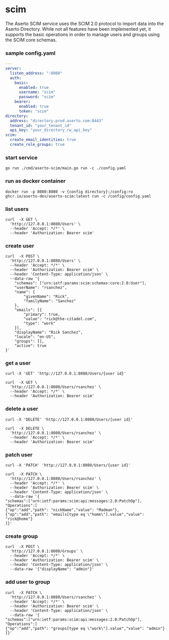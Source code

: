 # scim
The Aserto SCIM service uses the SCIM 2.0 protocol to import data into the Aserto Directory. While not all features have been implemented yet, it supports the basic operations in order to manage users and groups using the SCIM core schemas.

### sample config.yaml
```yaml
---
server:
  listen_address: ":8080"
  auth:
    basic:
      enabled: true
      username: "scim"
      password: "scim"
    bearer:
      enabled: true
      token: "scim"
directory:
  address: "directory.prod.aserto.com:8443"
  tenant_id: "your_tenant_id"
  api_key: "your_directory_rw_api_key"
scim:
  create_email_identities: true
  create_role_groups: true
```

### start service
```
go run ./cmd/aserto-scim/main.go run -c ./config.yaml
```

### run as docker container

```
docker run -p 8080:8080 -v {config directory}:/config:ro ghcr.io/aserto-dev/aserto-scim:latest run -c /config/config.yaml
```

### list users

```
curl  -X GET \
  'http://127.0.0.1:8080/Users' \
  --header 'Accept: */*' \
  --header 'Authorization: Bearer scim'
```

### create user
```
curl  -X POST \
  'http://127.0.0.1:8080/Users' \
  --header 'Accept: */*' \
  --header 'Authorization: Bearer scim' \
  --header 'Content-Type: application/json' \
  --data-raw '{
    "schemas": ["urn:ietf:params:scim:schemas:core:2.0:User"],
    "userName": "rsanchez",
    "name": {
        "givenName": "Rick",
        "familyName": "Sanchez"
    },
    "emails": [{
        "primary": true,
        "value": "rick@the-citadel.com",
        "type": "work"
    }],
    "displayName": "Rick Sanchez",
    "locale": "en-US",
    "groups": [],
    "active": true
}'
```

### get a user
`curl -X 'GET' 'http://127.0.0.1:8080/Users/{user id}' `

```
curl  -X GET \
  'http://127.0.0.1:8080/Users/rsanchez' \
  --header 'Accept: */*' \
  --header 'Authorization: Bearer scim'
```

### delete a user
`curl -X 'DELETE' 'http://127.0.0.1:8080/Users/{user id}'`

```
curl  -X DELETE \
  'http://127.0.0.1:8080/Users/rsanchez' \
  --header 'Accept: */*' \
  --header 'Authorization: Bearer scim'
```

### patch user
`curl -X 'PATCH' 'http://127.0.0.1:8080/Users/{user id}'`

```
curl  -X PATCH \
  'http://127.0.0.1:8080/Users/rsanchez' \
  --header 'Accept: */*' \
  --header 'Authorization: Bearer scim' \
  --header 'Content-Type: application/json' \
  --data-raw '{
"schemas":["urn:ietf:params:scim:api:messages:2.0:PatchOp"],
"Operations":[
{"op":"add","path": "nickName","value": "Madman"},
{"op":"add","path": "emails[type eq \"home\"].value","value": "rick@home"}
]}'
```

### create group
```
curl  -X POST \
  'http://127.0.0.1:8080/Groups' \
  --header 'Accept: */*' \
  --header 'Authorization: Bearer scim' \
  --header 'Content-Type: application/json' \
  --data-raw '{"displayName": "admin"}'
```

### add user to group
```
curl  -X PATCH \
  'http://127.0.0.1:8080/Users/rsanchez' \
  --header 'Accept: */*' \
  --header 'Authorization: Bearer scim' \
  --header 'Content-Type: application/json' \
  --data-raw '{
"schemas":["urn:ietf:params:scim:api:messages:2.0:PatchOp"],
"Operations":[
{"op":"add","path": "groups[type eq \"work\"].value","value": "admin"}
]}'
```
